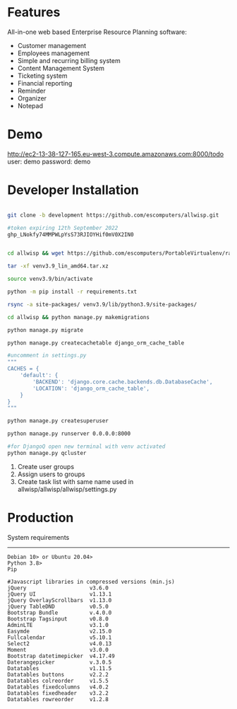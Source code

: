 # Features

All-in-one web based Enterprise Resource Planning software: 
- Customer management
- Employees management
- Simple and recurring billing system
- Content Management System
- Ticketing system
- Financial reporting
- Reminder
- Organizer 
- Notepad

# Demo

http://ec2-13-38-127-165.eu-west-3.compute.amazonaws.com:8000/todo
user: demo
password: demo

# Developer Installation 

```bash

git clone -b development https://github.com/escomputers/allwisp.git

#token expiring 12th September 2022
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


cd allwisp && wget https://github.com/escomputers/PortableVirtualenv/raw/master/venv3.9_lin_amd64.tar.xz

tar -xf venv3.9_lin_amd64.tar.xz

source venv3.9/bin/activate

python -m pip install -r requirements.txt

rsync -a site-packages/ venv3.9/lib/python3.9/site-packages/

cd allwisp && python manage.py makemigrations

python manage.py migrate

python manage.py createcachetable django_orm_cache_table

#uncomment in settings.py
"""
CACHES = {
    'default': {
        'BACKEND': 'django.core.cache.backends.db.DatabaseCache',
        'LOCATION': 'django_orm_cache_table',
    }
}
"""

python manage.py createsuperuser

python manage.py runserver 0.0.0.0:8000

#for DjangoQ open new terminal with venv activated
python manage.py qcluster
```

1) Create user groups 
2) Assign users to groups
3) Create task list with same name used in allwisp/allwisp/allwisp/settings.py

# Production

System requirements
**********
```
Debian 10> or Ubuntu 20.04>
Python 3.8>
Pip

#Javascript libraries in compressed versions (min.js)
jQuery                    v3.6.0
jQuery UI                 v1.13.1
jQuery OverlayScrollbars  v1.13.0
jQuery TableDND           v0.5.0
Bootstrap Bundle          v.4.0.0
Bootstrap Tagsinput       v0.8.0
AdminLTE                  v3.1.0
Easymde                   v2.15.0
Fullcalendar              v5.10.1
Select2                   v4.0.13
Moment                    v3.0.0
Bootstrap datetimepicker  v4.17.49
Daterangepicker			  v.3.0.5
Datatables				  v1.11.5
Datatables buttons		  v2.2.2
Datatables colreorder     v1.5.5
Datatables fixedcolumns   v4.0.2
Datatables fixedheader    v3.2.2
Datatables rowreorder     v1.2.8

```
